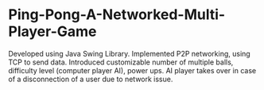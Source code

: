 # Ping-Pong-A-Networked-Multi-Player-Game

Developed using Java Swing Library. Implemented P2P networking, using TCP to send data.
Introduced customizable number of multiple balls, difficulty level (computer player AI), power ups.
AI player takes over in case of a disconnection of a user due to network issue.
